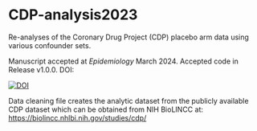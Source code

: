 # CDP-analysis2023
Re-analyses of the Coronary Drug Project (CDP) placebo arm data using various confounder sets.

Manuscript accepted at _Epidemiology_ March 2024. Accepted code in Release v1.0.0. DOI: 

<a href="https://zenodo.org/doi/10.5281/zenodo.10903681"><img src="https://zenodo.org/badge/641943544.svg" alt="DOI"></a>

Data cleaning file creates the analytic dataset from the publicly available CDP dataset which can be obtained from NIH BioLINCC at: https://biolincc.nhlbi.nih.gov/studies/cdp/
